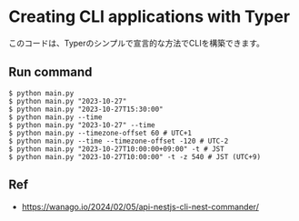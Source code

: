 # Creating CLI applications with Typer

このコードは、Typerのシンプルで宣言的な方法でCLIを構築できます。

## Run command

```
$ python main.py
$ python main.py "2023-10-27"
$ python main.py "2023-10-27T15:30:00"
$ python main.py --time
$ python main.py "2023-10-27" --time
$ python main.py --timezone-offset 60 # UTC+1
$ python main.py --time --timezone-offset -120 # UTC-2
$ python main.py "2023-10-27T10:00:00+09:00" -t # JST
$ python main.py "2023-10-27T10:00:00" -t -z 540 # JST (UTC+9)
```

## Ref

- https://wanago.io/2024/02/05/api-nestjs-cli-nest-commander/
